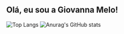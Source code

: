 ## Olá, eu sou a Giovanna Melo!
![Top Langs](https://github-readme-stats.vercel.app/api/top-langs/?username=anuraghazra&layout=compact)
![Anurag's GitHub stats](https://github-readme-stats.vercel.app/api?username=gimelow&show_icons=true&theme=nightowl)
